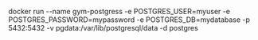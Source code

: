 docker run --name gym-postgress -e POSTGRES_USER=myuser  -e POSTGRES_PASSWORD=mypassword -e POSTGRES_DB=mydatabase  -p 5432:5432 -v pgdata:/var/lib/postgresql/data -d postgres